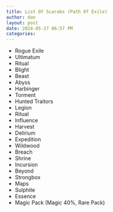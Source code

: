 ```yaml
---
title: List Of Scarabs (Path Of Exile)
author: dan
layout: post
date: 2024-05-27 06:57 PM
categories:
---
```

- Rogue Exile
- Ultimatum
- Ritual
- Blight
- Beast
- Abyss
- Harbinger
- Torment
- Hunted Traitors
- Legion
- Ritual
- Influence
- Harvest
- Delirium
- Expedition
- Wildwood
- Breach
- Shrine
- Incursion
- Beyond
- Strongbox
- Maps
- Sulphite
- Essence
- Magic Pack (Magic 40%, Rare Pack)

